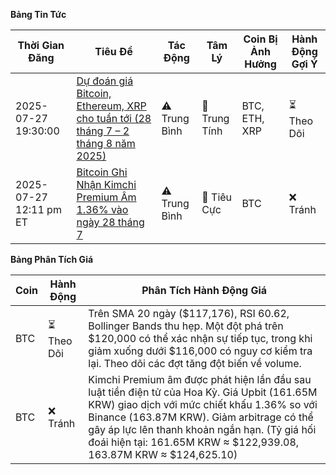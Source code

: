 **Bảng Tin Tức**

| Thời Gian Đăng | Tiêu Đề | Tác Động | Tâm Lý | Coin Bị Ảnh Hưởng | Hành Động Gợi Ý |
|------------------|------------------------------------------------------------|--------|----------|-----------------|-------------------|
| 2025-07-27 19:30:00 | [Dự đoán giá Bitcoin, Ethereum, XRP cho tuần tới (28 tháng 7 – 2 tháng 8 năm 2025)](https://www.rootdata.com/news/142389) | ⚠️ Trung Bình | 🔵 Trung Tính | BTC, ETH, XRP | ⏳ Theo Dõi |
| 2025-07-27 12:11 pm ET | [Bitcoin Ghi Nhận Kimchi Premium Âm 1.36% vào ngày 28 tháng 7](https://www.ainvest.com/news/bitcoin-news-today-bitcoin-records-negative-kimchi-premium-1-36-july-28-2507/) | ⚠️ Trung Bình | 🔴 Tiêu Cực | BTC | ❌ Tránh |

**Bảng Phân Tích Giá**

| Coin | Hành Động | Phân Tích Hành Động Giá |
|------|--------|----------------------------------------------------------|
| BTC | ⏳ Theo Dõi | Trên SMA 20 ngày ($117,176), RSI 60.62, Bollinger Bands thu hẹp. Một đột phá trên $120,000 có thể xác nhận sự tiếp tục, trong khi giảm xuống dưới $116,000 có nguy cơ kiểm tra lại. Theo dõi các đợt tăng đột biến về volume. |
| BTC | ❌ Tránh | Kimchi Premium âm được phát hiện lần đầu sau luật tiền điện tử của Hoa Kỳ. Giá Upbit (161.65M KRW) giao dịch với mức chiết khấu 1.36% so với Binance (163.87M KRW). Giảm arbitrage có thể gây áp lực lên thanh khoản ngắn hạn. (Tỷ giá hối đoái hiện tại: 161.65M KRW ≈ $122,939.08, 163.87M KRW ≈ $124,625.10) |